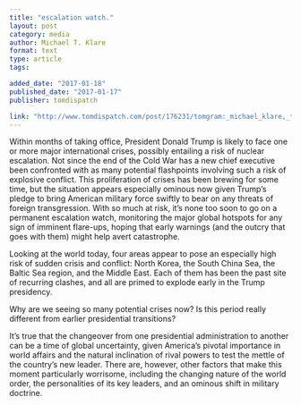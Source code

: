 ```yaml
---
title: "escalation watch."
layout: post
category: media
author: Michael T. Klare
format: text
type: article
tags: 

added_date: "2017-01-18"
published_date: "2017-01-17"
publisher: tomdispatch

link: "http://www.tomdispatch.com/post/176231/tomgram:_michael_klare,_twenty-first-century_armageddons/"
---
```


Within months of taking office, President Donald Trump is likely to face one or
more major international crises, possibly entailing a risk of nuclear
escalation. Not since the end of the Cold War has a new chief executive been
confronted with as many potential flashpoints involving such a risk of
explosive conflict. This proliferation of crises has been brewing for some
time, but the situation appears especially ominous now given Trump’s pledge to
bring American military force swiftly to bear on any threats of foreign
transgression. With so much at risk, it’s none too soon to go on a permanent
escalation watch, monitoring the major global hotspots for any sign of imminent
flare-ups, hoping that early warnings (and the outcry that goes with them)
might help avert catastrophe.

Looking at the world today, four areas appear to pose an especially high risk
of sudden crisis and conflict: North Korea, the South China Sea, the Baltic Sea
region, and the Middle East. Each of them has been the past site of recurring
clashes, and all are primed to explode early in the Trump presidency.

Why are we seeing so many potential crises now? Is this period really different
from earlier presidential transitions?

It’s true that the changeover from one presidential administration to another
can be a time of global uncertainty, given America’s pivotal importance in
world affairs and the natural inclination of rival powers to test the mettle of
the country’s new leader. There are, however, other factors that make this
moment particularly worrisome, including the changing nature of the world
order, the personalities of its key leaders, and an ominous shift in military
doctrine.
